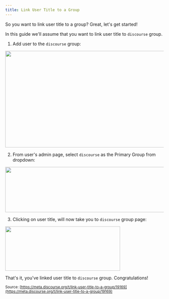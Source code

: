 ```yaml
---
title: Link User Title to a Group
---
```


So you want to link user title to a group? Great, let's get started!

In this guide we'll assume that you want to link user title to `discourse` group.

1) Add user to the `discourse` group:

<img src="//discourse-meta.s3-us-west-1.amazonaws.com/original/3X/3/a/3a286d59df08f697a8260c326486072da37e88c4.png" width="655" height="307"> 

2) From user's admin page, select `discourse` as the Primary Group from dropdown:

<img src="//discourse-meta.s3-us-west-1.amazonaws.com/original/3X/5/1/51bb2ec2b68bb737abb5ce0a6d2a393e29502ec9.png" width="690" height="144">

3) Clicking on user title, will now take you to `discourse` group page:

<img src="//discourse-meta.s3-us-west-1.amazonaws.com/original/3X/3/a/3a29f343ea85985c11534ea01b2bd195a76c2b75.png" width="365" height="141"> 

That's it, you've linked user title to `discourse` group. Congratulations!

<small class="documentation-source">Source: [https://meta.discourse.org/t/link-user-title-to-a-group/19169](https://meta.discourse.org/t/link-user-title-to-a-group/19169)</small>
